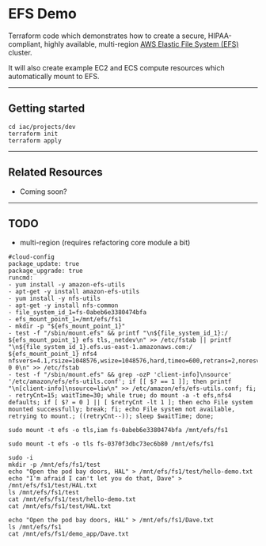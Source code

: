 # EFS Demo

Terraform code which demonstrates how to create a secure, HIPAA-compliant, highly available, multi-region [AWS Elastic File System (EFS)](https://docs.aws.amazon.com/efs/latest/ug/getting-started.html) cluster.

It will also create example EC2 and ECS compute resources which automatically mount to EFS.

---

## Getting started

```
cd iac/projects/dev
terraform init
terraform apply
```

---

## Related Resources

- Coming soon?

---

## TODO

- multi-region (requires refactoring core module a bit)

```
#cloud-config
package_update: true
package_upgrade: true
runcmd:
- yum install -y amazon-efs-utils
- apt-get -y install amazon-efs-utils
- yum install -y nfs-utils
- apt-get -y install nfs-common
- file_system_id_1=fs-0abeb6e3380474bfa
- efs_mount_point_1=/mnt/efs/fs1
- mkdir -p "${efs_mount_point_1}"
- test -f "/sbin/mount.efs" && printf "\n${file_system_id_1}:/ ${efs_mount_point_1} efs tls,_netdev\n" >> /etc/fstab || printf "\n${file_system_id_1}.efs.us-east-1.amazonaws.com:/ ${efs_mount_point_1} nfs4 nfsvers=4.1,rsize=1048576,wsize=1048576,hard,timeo=600,retrans=2,noresvport,_netdev 0 0\n" >> /etc/fstab
- test -f "/sbin/mount.efs" && grep -ozP 'client-info]\nsource' '/etc/amazon/efs/efs-utils.conf'; if [[ $? == 1 ]]; then printf "\n[client-info]\nsource=liw\n" >> /etc/amazon/efs/efs-utils.conf; fi;
- retryCnt=15; waitTime=30; while true; do mount -a -t efs,nfs4 defaults; if [ $? = 0 ] || [ $retryCnt -lt 1 ]; then echo File system mounted successfully; break; fi; echo File system not available, retrying to mount.; ((retryCnt--)); sleep $waitTime; done;
```

```
sudo mount -t efs -o tls,iam fs-0abeb6e3380474bfa /mnt/efs/fs1

sudo mount -t efs -o tls fs-0370f3dbc73ec6b80 /mnt/efs/fs1
```

```
sudo -i
mkdir -p /mnt/efs/fs1/test
echo "Open the pod bay doors, HAL" > /mnt/efs/fs1/test/hello-demo.txt
echo "I'm afraid I can't let you do that, Dave" > /mnt/efs/fs1/test/HAL.txt
ls /mnt/efs/fs1/test
cat /mnt/efs/fs1/test/hello-demo.txt
cat /mnt/efs/fs1/test/HAL.txt

echo "Open the pod bay doors, HAL" > /mnt/efs/fs1/Dave.txt
ls /mnt/efs/fs1
cat /mnt/efs/fs1/demo_app/Dave.txt
```
